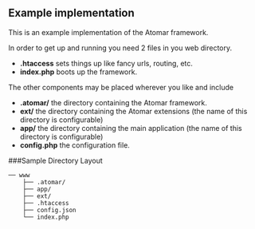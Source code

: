 Example implementation
---

This is an example implementation of the Atomar framework.

In order to get up and running you need 2 files in you web directory.

* **.htaccess** sets things up like fancy urls, routing, etc.
* **index.php** boots up the framework.

The other components may be placed wherever you like and include

* **.atomar/** the directory containing the Atomar framework.
* **ext/** the directory containing the Atomar extensions (the name of this directory is configurable)
* **app/** the directory containing the main application (the name of this directory is configurable)
* **config.php** the configuration file.

###Sample Directory Layout

    ── www
        ├── .atomar/
        ├── app/
        ├── ext/
        ├── .htaccess
        ├── config.json
        └── index.php